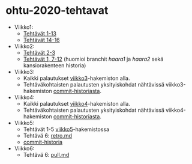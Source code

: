 # ohtu-2020-tehtavat

- Viikko1:
  - [Tehtävät 1-13](https://github.com/toniramo/ohtu-2020-viikko1)
  - [Tehtävät 14-16](https://github.com/toniramo/ohtu-2020-tehtavat/tree/main/viikko1/tehtavat14-16)
- Viikko2:
  - [Tehtävät 2-3](https://github.com/toniramo/ohtu-2020-viikko1/)
  - [Tehtävät 1, 7-12](https://github.com/toniramo/ohtu-2020-tehtavat/tree/main/viikko2) (huomioi branchit *haara1* ja *haara2* sekä kansiorakenteen historia)
- Viikko3:
  - Kaikki palautukset [viikko3](https://github.com/toniramo/ohtu-2020-tehtavat/tree/main/viikko3)-hakemiston alla.
  - Tehtäväkohtaisten palautusten yksityiskohdat nähtävissä viikko3-hakemiston [commit-historiasta](https://github.com/toniramo/ohtu-2020-tehtavat/commits/main/viikko3).
- Viikko4:
  - Kaikki palautukset [viikko4](https://github.com/toniramo/ohtu-2020-tehtavat/tree/main/viikko4)-hakemiston alla.
  -  Tehtäväkohtaisten palautusten yksityiskohdat nähtävissä viikko4-hakemiston [commit-historiasta](https://github.com/toniramo/ohtu-2020-tehtavat/commits/main/viikko4).
- Viikko5:
  - Tehtävät 1-5 [viikko5](https://github.com/toniramo/ohtu-2020-tehtavat/tree/main/viikko5)-hakemistossa
  - Tehtävä 6: [retro.md](https://github.com/toniramo/ohtu-2020-tehtavat/blob/main/retro.md)
  - [commit-historia](https://github.com/toniramo/ohtu-2020-tehtavat/commits/main/viikko5)
- Viikko6:
  - Tehtävä 6: [pull.md](https://github.com/toniramo/ohtu-2020-tehtavat/blob/main/pull.md)
